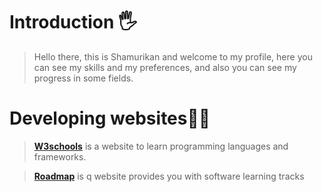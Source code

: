 # Introduction 🖐️
> Hello there, this is Shamurikan and welcome to my profile, here you can see my skills and my preferences, and also you can see my progress in some fields.

# Developing websites🧑‍💻










> [__W3schools__](https://www.w3schools.com/) is a website to learn programming languages and frameworks.

> [__Roadmap__](https://roadmap.sh/) is q website provides you with software learning tracks
